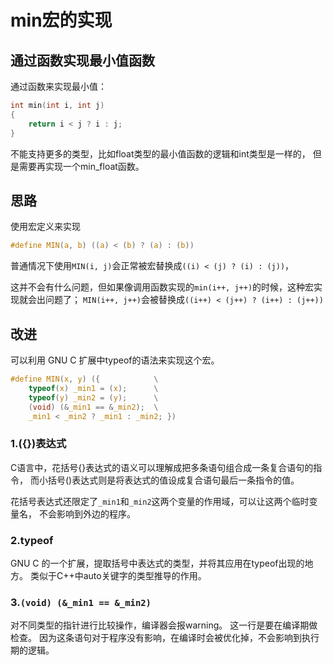# min宏的实现

## 通过函数实现最小值函数
通过函数来实现最小值：
```c
int min(int i, int j)
{
    return i < j ? i : j;
}
```

不能支持更多的类型，比如float类型的最小值函数的逻辑和int类型是一样的，
但是需要再实现一个min_float函数。

## 思路
使用宏定义来实现
```c
#define MIN(a, b) ((a) < (b) ? (a) : (b))
```

普通情况下使用`MIN(i, j)`会正常被宏替换成`((i) < (j) ? (i) : (j))`，

这并不会有什么问题，但如果像调用函数实现的`min(i++, j++)`的时候，这种宏实现就会出问题了；
`MIN(i++, j++)`会被替换成`((i++) < (j++) ? (i++) : (j++))`

## 改进
可以利用 GNU C 扩展中typeof的语法来实现这个宏。
```c
#define MIN(x, y) ({            \
    typeof(x) _min1 = (x);      \
    typeof(y) _min2 = (y);      \
    (void) (&_min1 == &_min2);  \
    _min1 < _min2 ? _min1 : _min2; })
```

### 1.({})表达式
C语言中，花括号{}表达式的语义可以理解成把多条语句组合成一条复合语句的指令，
而小括号()表达式则是将表达式的值设成复合语句最后一条指令的值。

花括号表达式还限定了`_min1`和`_min2`这两个变量的作用域，可以让这两个临时变量名，
不会影响到外边的程序。

### 2.typeof
GNU C 的一个扩展，提取括号中表达式的类型，并将其应用在typeof出现的地方。
类似于C++中auto关键字的类型推导的作用。

### 3.`(void) (&_min1 == &_min2)`
对不同类型的指针进行比较操作，编译器会报warning。
这一行是要在编译期做检查。
因为这条语句对于程序没有影响，在编译时会被优化掉，不会影响到执行期的逻辑。
